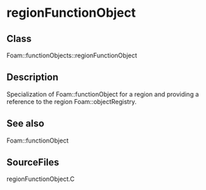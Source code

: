 # regionFunctionObject 
## Class
Foam::functionObjects::regionFunctionObject

## Description
Specialization of Foam::functionObject for a region and providing a
reference to the region Foam::objectRegistry.

## See also
Foam::functionObject

## SourceFiles
regionFunctionObject.C

